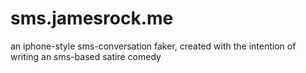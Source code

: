 # sms.jamesrock.me

an iphone-style sms-conversation faker, created with the intention of writing an sms-based satire comedy
